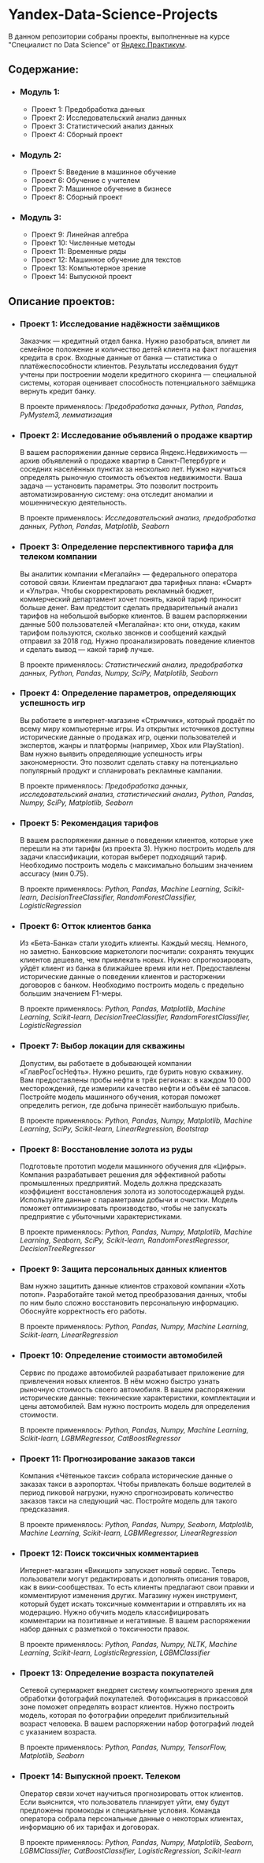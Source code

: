 # Yandex-Data-Science-Projects

В данном репозитории собраны проекты, выполненные на курсе "Специалист по Data Science" от [Яндекс.Практикум](https://practicum.yandex.ru/data-scientist/). 

## Содержание:
- ### Модуль 1:
  - Проект 1: Предобработка данных
  - Проект 2: Исследовательский анализ данных
  - Проект 3: Статистический анализ данных
  - Проект 4: Сборный проект
- ### Модуль 2:
  - Проект 5: Введение в машинное обучение
  - Проект 6: Обучение с учителем
  - Проект 7: Машинное обучение в бизнесе
  - Проект 8: Сборный проект
- ### Модуль 3:
  - Проект 9: Линейная алгебра
  - Проект 10: Численные методы
  - Проект 11: Временные ряды
  - Проект 12: Машинное обучение для текстов
  - Проект 13: Компьютерное зрение
  - Проект 14: Выпускной проект


## Описание проектов:
- ### Проект 1: Исследование надёжности заёмщиков

  Заказчик — кредитный отдел банка. Нужно разобраться, влияет ли семейное положение и количество детей клиента на факт погашения кредита в срок. Входные данные от    банка — статистика о платёжеспособности клиентов. Результаты исследования будут учтены при построении модели кредитного скоринга — специальной системы, которая оценивает способность потенциального заёмщика вернуть кредит банку.
 
  В проекте применялось: *Предобработка данных, Python, Pandas, PyMystem3, лемматизация*
  
- ### Проект 2: Исследование объявлений о продаже квартир
  В вашем распоряжении данные сервиса Яндекс.Недвижимость — архив объявлений о продаже квартир в Санкт-Петербурге и соседних населённых пунктах за несколько лет. Нужно научиться определять рыночную стоимость объектов недвижимости. Ваша задача — установить параметры. Это позволит построить автоматизированную систему: она отследит аномалии и мошенническую деятельность.

  В проекте применялось: *Исследовательский анализ, предобработка данных, Python, Pandas, Matplotlib, Seaborn*
  
- ### Проект 3: Определение перспективного тарифа для телеком компании
  Вы аналитик компании «Мегалайн» — федерального оператора сотовой связи. Клиентам предлагают два тарифных плана: «Смарт» и «Ультра». Чтобы скорректировать рекламный бюджет, коммерческий департамент хочет понять, какой тариф приносит больше денег. Вам предстоит сделать предварительный анализ тарифов на небольшой выборке клиентов. В вашем распоряжении данные 500 пользователей «Мегалайна»: кто они, откуда, каким тарифом пользуются, сколько звонков и сообщений каждый отправил за 2018 год. Нужно проанализировать поведение клиентов и сделать вывод — какой тариф лучше.
  
  В проекте применялось: *Статистический анализ, предобработка данных, Python, Pandas, Numpy, SciPy, Matplotlib, Seaborn*

- ### Проект 4: Определение параметров, определяющих успешность игр
  Вы работаете в интернет-магазине «Стримчик», который продаёт по всему миру компьютерные игры. Из открытых источников доступны исторические данные о продажах игр, оценки пользователей и экспертов, жанры и платформы (например, Xbox или PlayStation). Вам нужно выявить определяющие успешность игры закономерности. Это позволит сделать ставку на потенциально популярный продукт и спланировать рекламные кампании.
  
  В проекте применялось: *Предобработка данных, исследовательский анализ, статистический анализ, Python, Pandas, Numpy, SciPy, Matplotlib, Seaborn*

- ### Проект 5: Рекомендация тарифов
  В вашем распоряжении данные о поведении клиентов, которые уже перешли на эти тарифы (из проекта 3). Нужно построить модель для задачи классификации, которая выберет подходящий тариф. Необходимо построить модель с максимально большим значением accuracy (мин 0.75).
  
  В проекте применялось: *Python, Pandas, Machine Learning, Scikit-learn, DecisionTreeClassifier, RandomForestClassifier, LogisticRegression*

  
- ### Проект 6: Отток клиентов банка
  Из «Бета-Банка» стали уходить клиенты. Каждый месяц. Немного, но заметно. Банковские маркетологи посчитали: сохранять текущих клиентов дешевле, чем привлекать новых. Нужно спрогнозировать, уйдёт клиент из банка в ближайшее время или нет. Предоставлены исторические данные о поведении клиентов и расторжении договоров с банком. Необходимо построить модель с предельно большим значением F1-меры.

  В проекте применялось: *Python, Pandas, Matplotlib, Machine Learning, Scikit-learn, DecisionTreeClassifier, RandomForestClassifier, LogisticRegression*

- ### Проект 7: Выбор локации для скважины
  Допустим, вы работаете в добывающей компании «ГлавРосГосНефть». Нужно решить, где бурить новую скважину. Вам предоставлены пробы нефти в трёх регионах: в каждом 10 000 месторождений, где измерили качество нефти и объём её запасов. Постройте модель машинного обучения, которая поможет определить регион, где добыча принесёт наибольшую прибыль.
  
  В проекте применялось: *Python, Pandas, Numpy, Matplotlib, Machine Learning, SciPy, Scikit-learn, LinearRegression, Bootstrap*
  
- ### Проект 8: Восстановление золота из руды
  Подготовьте прототип модели машинного обучения для «Цифры». Компания разрабатывает решения для эффективной работы промышленных предприятий. Модель должна предсказать коэффициент восстановления золота из золотосодержащей руды. Используйте данные с параметрами добычи и очистки. Модель поможет оптимизировать производство, чтобы не запускать предприятие с убыточными характеристиками.
  
  В проекте применялось: *Python, Pandas, Numpy, Matplotlib, Machine Learning, Seaborn, SciPy, Scikit-learn, RandomForestRegressor, DecisionTreeRegressor*

- ### Проект 9: Защита персональных данных клиентов
  Вам нужно защитить данные клиентов страховой компании «Хоть потоп». Разработайте такой метод преобразования данных, чтобы по ним было сложно восстановить персональную информацию. Обоснуйте корректность его работы.

  В проекте применялось: *Python, Pandas, Numpy, Machine Learning, Scikit-learn, LinearRegression*

- ### Проект 10: Определение стоимости автомобилей
  Сервис по продаже автомобилей разрабатывает приложение для привлечения новых клиентов. В нём можно быстро узнать рыночную стоимость своего автомобиля. В вашем распоряжении исторические данные: технические характеристики, комплектации и цены автомобилей. Вам нужно построить модель для определения стоимости. 

  В проекте применялось: *Python, Pandas, Numpy, Machine Learning, Scikit-learn, LGBMRegressor, CatBoostRegressor*
  
- ### Проект 11: Прогнозирование заказов такси
  Компания «Чётенькое такси» собрала исторические данные о заказах такси в аэропортах. Чтобы привлекать больше водителей в период пиковой нагрузки, нужно спрогнозировать количество заказов такси на следующий час. Постройте модель для такого предсказания.
  
  В проекте применялось: *Python, Pandas, Numpy, Seaborn, Matplotlib, Machine Learning, Scikit-learn, LGBMRegressor, LinearRegression*

- ### Проект 12: Поиск токсичных комментариев
  Интернет-магазин «Викишоп» запускает новый сервис. Теперь пользователи могут редактировать и дополнять описания товаров, как в вики-сообществах. То есть клиенты предлагают свои правки и комментируют изменения других. Магазину нужен инструмент, который будет искать токсичные комментарии и отправлять их на модерацию. Нужно обучить модель классифицировать комментарии на позитивные и негативные. В вашем распоряжении набор данных с разметкой о токсичности правок.

  В проекте применялось: *Python, Pandas, Numpy, NLTK, Machine Learning, Scikit-learn, LogisticRegression, LGBMClassifier*

- ### Проект 13: Определение возраста покупателей
  Сетевой супермаркет внедряет систему компьютерного зрения для обработки фотографий покупателей. Фотофиксация в прикассовой зоне поможет определять возраст клиентов. Нужно построить модель, которая по фотографии определит приблизительный возраст человека. В вашем распоряжении набор фотографий людей с указанием возраста.
  
  В проекте применялось: *Python, Pandas, Numpy, TensorFlow, Matplotlib, Seaborn*
 
- ### Проект 14: Выпускной проект. Телеком
  Оператор связи хочет научиться прогнозировать отток клиентов. Если выяснится, что пользователь планирует уйти, ему будут предложены промокоды и специальные условия. Команда оператора собрала персональные данные о некоторых клиентах, информацию об их тарифах и договорах.
  
  В проекте применялось: *Python, Pandas, Numpy, Matplotlib, Seaborn, LGBMClassifier, CatBoostClassifier, LogisticRegression, Scikit-learn*
